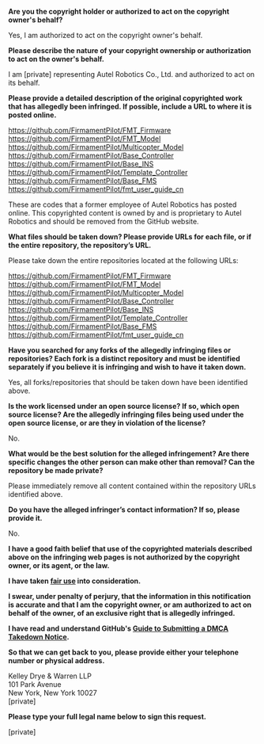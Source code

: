 **Are you the copyright holder or authorized to act on the copyright owner's behalf?**

Yes, I am authorized to act on the copyright owner's behalf.

**Please describe the nature of your copyright ownership or authorization to act on the owner's behalf.**

I am [private] representing Autel Robotics Co., Ltd. and authorized to act on its behalf.

**Please provide a detailed description of the original copyrighted work that has allegedly been infringed. If possible, include a URL to where it is posted online.**

https://github.com/FirmamentPilot/FMT_Firmware  
https://github.com/FirmamentPilot/FMT_Model  
https://github.com/FirmamentPilot/Multicopter_Model  
https://github.com/FirmamentPilot/Base_Controller  
https://github.com/FirmamentPilot/Base_INS  
https://github.com/FirmamentPilot/Template_Controller  
https://github.com/FirmamentPilot/Base_FMS  
https://github.com/FirmamentPilot/fmt_user_guide_cn

These are codes that a former employee of Autel Robotics has posted online.  This copyrighted content is owned by and is proprietary to Autel Robotics and should be removed from the GitHub website.

**What files should be taken down? Please provide URLs for each file, or if the entire repository, the repository’s URL.**

Please take down the entire repositories located at the following URLs:

https://github.com/FirmamentPilot/FMT_Firmware  
https://github.com/FirmamentPilot/FMT_Model  
https://github.com/FirmamentPilot/Multicopter_Model  
https://github.com/FirmamentPilot/Base_Controller  
https://github.com/FirmamentPilot/Base_INS  
https://github.com/FirmamentPilot/Template_Controller  
https://github.com/FirmamentPilot/Base_FMS  
https://github.com/FirmamentPilot/fmt_user_guide_cn


**Have you searched for any forks of the allegedly infringing files or repositories? Each fork is a distinct repository and must be identified separately if you believe it is infringing and wish to have it taken down.**

Yes, all forks/repositories that should be taken down have been identified above.

**Is the work licensed under an open source license? If so, which open source license? Are the allegedly infringing files being used under the open source license, or are they in violation of the license?**

No.

**What would be the best solution for the alleged infringement? Are there specific changes the other person can make other than removal? Can the repository be made private?**

Please immediately remove all content contained within the repository URLs identified above.

**Do you have the alleged infringer’s contact information? If so, please provide it.**

No.

**I have a good faith belief that use of the copyrighted materials described above on the infringing web pages is not authorized by the copyright owner, or its agent, or the law.**

**I have taken <a href="https://www.lumendatabase.org/topics/22">fair use</a> into consideration.**

**I swear, under penalty of perjury, that the information in this notification is accurate and that I am the copyright owner, or am authorized to act on behalf of the owner, of an exclusive right that is allegedly infringed.**

**I have read and understand GitHub's <a href="https://docs.github.com/articles/guide-to-submitting-a-dmca-takedown-notice/">Guide to Submitting a DMCA Takedown Notice</a>.**

**So that we can get back to you, please provide either your telephone number or physical address.**

Kelley Drye & Warren LLP  
101 Park Avenue  
New York, New York 10027  
[private]

**Please type your full legal name below to sign this request.**

[private]

